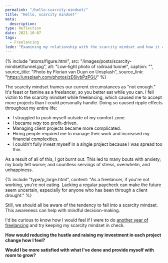 ```yaml
---
permalink: "/hello-scarcity-mindset/"
title: "Hello, scarcity mindset"
meta:
  description:
type: Reflection
date: 2021-10-07
tags:
  - Freelancing
lede: "Examining my relationship with the scarcity mindset and how it affected my freelancing career."
---
```


{% include "atoms/figure.html", src: "/images/posts/scarcity-mindset/tunnel.jpg", alt: "Low-light photo of railroad tunnel", caption: "", source_title: "Photo by Florian van Duyn on Unsplash", source_link: "https://unsplash.com/photos/zE6ivbPzPGU" %}

The scarcity mindset frames our current circumstances as "not enough." It's feast or famine as a freelancer, so you better eat while you can. I fell victim to the scarcity mindset while freelancing, which caused me to accept more projects than I could personally handle. Doing so caused ripple effects throughout my entire life:

- I struggled to push myself outside of my comfort zone.
- I became _way_ too profit-driven.
- Managing client projects became more complicated.
- Hiring people required me to manage their work and increased my financial complexities.
- I couldn't fully invest myself in a single project because I was spread too thin.

As a result of all of this, I got burnt out. This led to many bouts with anxiety; my body felt worse; and countless servings of stress, overwhelm, and unhappiness.

{% include "type/p_large.html", content: "As a freelancer, if you're not working, you're not eating. Lacking a regular paycheck can make the future seem uncertain, especially for anyone who has been through a client drought." %}

Still, we should all be aware of the tendency to fall into a scarcity mindset. This awareness can help with mindful decision-making.

I'd be curious to know how I would feel if I were to do [another year of freelancing](/goodbye-freelancing/) and try keeping my scarcity mindset in check.

**How would reducing the hustle and raising my investment in each project change how I feel?**

**Would I be more satisfied with what I've done and provide myself with room to grow?**
